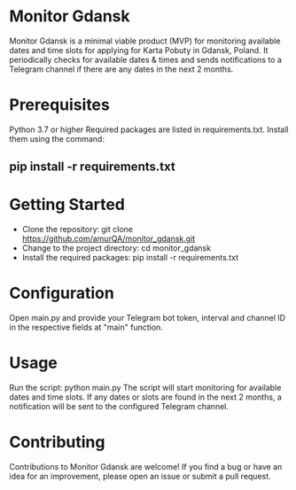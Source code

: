 # Monitor Gdansk

Monitor Gdansk is a minimal viable product (MVP) for monitoring available dates and time slots for applying for Karta Pobuty in Gdansk, Poland. It periodically checks for available dates & times and sends notifications to a Telegram channel if there are any dates in the next 2 months.

# Prerequisites
Python 3.7 or higher
Required packages are listed in requirements.txt. Install them using the command: 

## pip install -r requirements.txt

# Getting Started

* Clone the repository: git clone https://github.com/amurQA/monitor_gdansk.git
* Change to the project directory: cd monitor_gdansk
* Install the required packages: pip install -r requirements.txt

# Configuration

Open main.py and provide your Telegram bot token, interval and channel ID in the respective fields at "main" function.

# Usage

Run the script: python main.py
The script will start monitoring for available dates and time slots.
If any dates or slots are found in the next 2 months, a notification will be sent to the configured Telegram channel.

# Contributing

Contributions to Monitor Gdansk are welcome! If you find a bug or have an idea for an improvement, please open an issue or submit a pull request.
